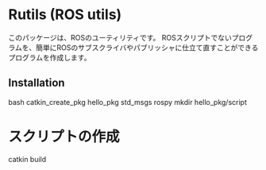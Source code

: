 # Rutils (ROS utils) 

このパッケージは、ROSのユーティリティです。
ROSスクリプトでないプログラムを、簡単にROSのサブスクライバやパブリッシャに仕立て直すことができるプログラムを作成します。


## Installation

bash 
catkin_create_pkg hello_pkg std_msgs rospy
mkdir hello_pkg/script
# スクリプトの作成

catkin build
